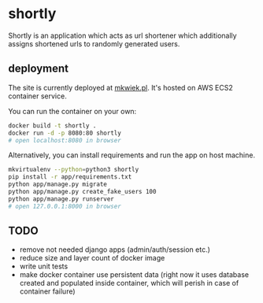 # shortly

Shortly is an application which acts as url shortener which additionally assigns shortened urls to randomly generated users.

## deployment

The site is currently deployed at [mkwiek.pl](http://mkwiek.pl). It's hosted on AWS ECS2 container service.

You can run the container on your own:

```bash
docker build -t shortly .
docker run -d -p 8080:80 shortly
# open localhost:8080 in browser
```

Alternatively, you can install requirements and run the app on host machine.
```bash
mkvirtualenv --python=python3 shortly
pip install -r app/requirements.txt
python app/manage.py migrate
python app/manage.py create_fake_users 100
python app/manage.py runserver
# open 127.0.0.1:8000 in browser
```

## TODO
 - remove not needed django apps (admin/auth/session etc.)
 - reduce size and layer count of docker image 
 - write unit tests
 - make docker container use persistent data (right now it uses database created and populated inside container, which will perish in case of container failure)